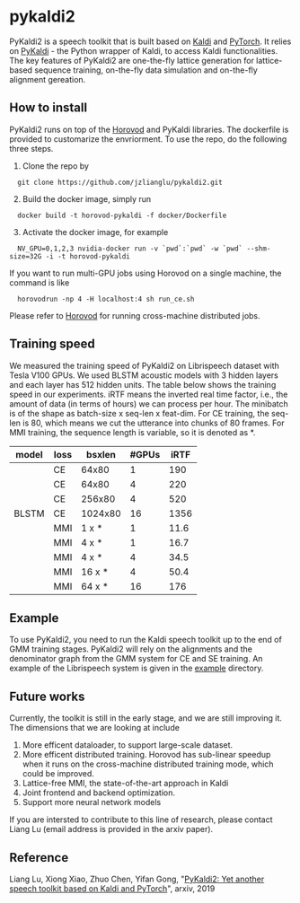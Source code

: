 # pykaldi2

PyKaldi2 is a speech toolkit that is built based on [Kaldi](http://kaldi-asr.org/) and [PyTorch](https://pytorch.org/). It relies on [PyKaldi](https://github.com/pykaldi/pykaldi) - the Python wrapper of Kaldi, to access Kaldi functionalities. The key features of PyKaldi2 are one-the-fly lattice generation for lattice-based sequence training, on-the-fly data simulation and on-the-fly alignment gereation. 

## How to install

PyKaldi2 runs on top of the [Horovod](https://github.com/horovod/horovod) and PyKaldi libraries. The dockerfile is provided to customarize the envriorment. To use the repo, do the following three steps. 

1. Clone the repo by

  ```
    git clone https://github.com/jzlianglu/pykaldi2.git
  ```
2. Build the docker image, simply run

  ```
    docker build -t horovod-pykaldi -f docker/Dockerfile 
  ```

3. Activate the docker image, for example

  ```
    NV_GPU=0,1,2,3 nvidia-docker run -v `pwd`:`pwd` -w `pwd` --shm-size=32G -i -t horovod-pykaldi
  ```

If you want to run multi-GPU jobs using Horovod on a single machine,  the command is like

  ```
    horovodrun -np 4 -H localhost:4 sh run_ce.sh 
  ```
Please refer to [Horovod](https://github.com/horovod/horovod) for running cross-machine distributed jobs. 

## Training speed

We measured the training speed of PyKaldi2 on Librispeech dataset with Tesla V100 GPUs. We used BLSTM acoustic models with 3 hidden layers and each layer has 512 hidden units. The table below shows the training speed in our experiments. iRTF means the inverted real time factor, i.e., the amount of data (in terms of hours) we can process per hour. The minibatch is of the shape as batch-size x seq-len x feat-dim. For CE training, the seq-len is 80, which means we cut the utterance into chunks of 80 frames. For MMI training, the sequence length is variable, so it is denoted as *.  

| model | loss | bsxlen    | #GPUs |iRTF |
|------ | -----| ----------| ------|---- |
|       | CE   | 64x80     |  1    | 190 |
|       | CE   | 64x80     |  4    | 220 |
|       | CE   | 256x80    |  4    | 520 |
| BLSTM | CE   | 1024x80   | 16    | 1356|
|       | MMI  | 1 x *     | 1     | 11.6|
|       | MMI  | 4 x *     | 1     | 16.7|
|       | MMI  | 4 x *     | 4     | 34.5|
|       | MMI  | 16 x *    | 4     | 50.4|
|       | MMI  | 64 x *    | 16    | 176 |

## Example

To use PyKaldi2, you need to run the Kaldi speech toolkit up to the end of GMM training stages. PyKaldi2 will rely on the alignments and the denominator graph from the GMM system for CE and SE training. An example of the Librispeech system is given in the [example](https://github.com/jzlianglu/pykaldi2/tree/master/example) directory. 

## Future works

Currently, the toolkit is still in the early stage, and we are still improving it. The dimensions that we are looking at include
 1. More efficent dataloader, to support large-scale dataset.
 2. More efficent distributed training. Horovod has sub-linear speedup when it runs on the cross-machine distributed training mode, which could be improved.
 3. Lattice-free MMI, the state-of-the-art approach in Kaldi
 4. Joint frontend and backend optimization. 
 5. Support more neural network models

If you are intersted to contribute to this line of research, please contact Liang Lu (email address is provided in the arxiv paper). 

## Reference

Liang Lu, Xiong Xiao, Zhuo Chen, Yifan Gong, "[PyKaldi2: Yet another speech toolkit based on Kaldi and PyTorch](https://arxiv.org/abs/1907.05955)", arxiv, 2019
